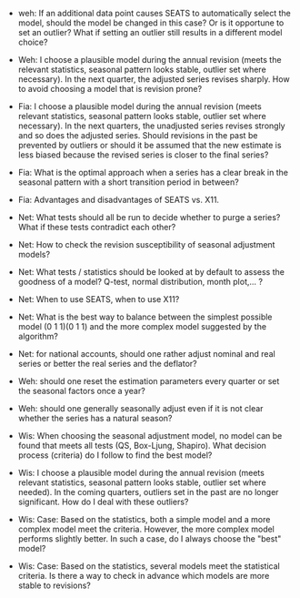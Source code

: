 - weh: If an additional data point causes SEATS to automatically select the model, should the model be changed in this case? Or is it opportune to set an outlier? What if setting an outlier still results in a different model choice? 

- Weh: I choose a plausible model during the annual revision (meets the relevant statistics, seasonal pattern looks stable, outlier set where necessary). In the next quarter, the adjusted series revises sharply. How to avoid choosing a model that is revision prone?

- Fia: I choose a plausible model during the annual revision (meets relevant statistics, seasonal pattern looks stable, outlier set where necessary). In the next quarters, the unadjusted series revises strongly and so does the adjusted series. Should revisions in the past be prevented by outliers or should it be assumed that the new estimate is less biased because the revised series is closer to the final series?

- Fia: What is the optimal approach when a series has a clear break in the seasonal pattern with a short transition period in between? 

- Fia: Advantages and disadvantages of SEATS vs. X11.

- Net: What tests should all be run to decide whether to purge a series? What if these tests contradict each other?

- Net: How to check the revision susceptibility of seasonal adjustment models? 

- Net: What tests / statistics should be looked at by default to assess the goodness of a model? Q-test, normal distribution, month plot,... ? 

- Net: When to use SEATS, when to use X11?

- Net: What is the best way to balance between the simplest possible model (0 1 1)(0 1 1) and the more complex model suggested by the algorithm?

- Net: for national accounts, should one rather adjust nominal and real series or better the real series and the deflator? 

- Weh: should one reset the estimation parameters every quarter or set the seasonal factors once a year?

- Weh: should one generally seasonally adjust even if it is not clear whether the series has a natural season?

- Wis: When choosing the seasonal adjustment model, no model can be found that meets all tests (QS, Box-Ljung, Shapiro). What decision process (criteria) do I follow to find the best model?

- Wis: I choose a plausible model during the annual revision (meets relevant statistics, seasonal pattern looks stable, outlier set where needed). In the coming quarters, outliers set in the past are no longer significant. How do I deal with these outliers?

- Wis: Case: Based on the statistics, both a simple model and a more complex model meet the criteria. However, the more complex model performs slightly better. In such a case, do I always choose the "best" model?

- Wis: Case: Based on the statistics, several models meet the statistical criteria. Is there a way to check in advance which models are more stable to revisions? 
